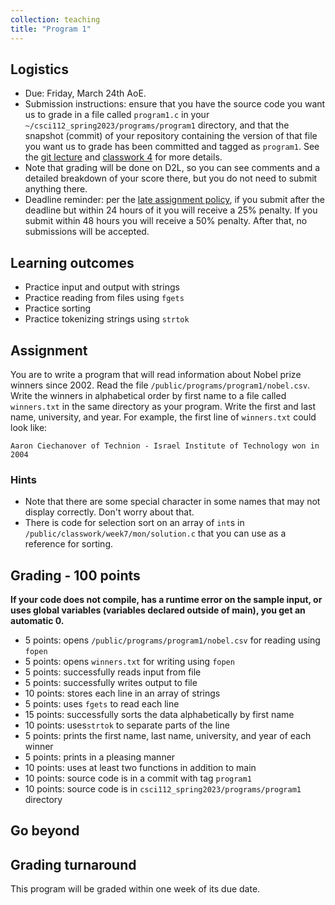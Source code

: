 ```yaml
---
collection: teaching
title: "Program 1"
---
```


## Logistics
* Due: Friday, March 24th AoE.
* Submission instructions: ensure that you have the source code you want us to
	grade in a file called `program1.c` in your `~/csci112_spring2023/programs/program1`
	directory, and that the snapshot (commit) of your repository containing the version of that file you want us to grade has been committed and
	tagged as `program1`. See the [git lecture](https://lgw2.github.io/teaching/csci112-spring-2023/lectures/lecture2) and [classwork 4](https://lgw2.github.io/teaching/csci112-spring-2023/classwork/classwork4) for more
	details.
* Note that grading will be done on D2L, so you can see comments and a
	 detailed breakdown of your score there, but you do not need to submit
	anything there.
* Deadline reminder: per the [late assignment policy](https://lgw2.github.io/teaching/csci112-spring-2023/syllabus/#late-assignment-policies), if you submit after the deadline but within 24 hours of it you will receive a 25% penalty. If you submit within 48 hours you will receive a 50% penalty. After that, no submissions will be accepted.

## Learning outcomes
* Practice input and output with strings
* Practice reading from files using `fgets`
* Practice sorting
* Practice tokenizing strings using `strtok`

## Assignment

You are to write a program that will read information about Nobel prize winners
since 2002. Read the file `/public/programs/program1/nobel.csv`. Write the
winners in alphabetical order by first name to a file called `winners.txt` in
the same directory as your program. Write the first and last name, university,
and year. For example, the first line of `winners.txt` could look like:

```
Aaron Ciechanover of Technion - Israel Institute of Technology won in 2004
```

### Hints

* Note that there are some special character in some names that may not display
correctly. Don't worry about that.
* There is code for selection sort on an array of `int`s in `/public/classwork/week7/mon/solution.c` that
you can use as a reference for sorting.

## Grading - 100 points
**If your code does not compile, has a runtime error on the sample input,
or uses global variables (variables declared outside of main), you get an
automatic 0.**
* 5 points: opens `/public/programs/program1/nobel.csv` for reading using `fopen`
* 5 points: opens `winners.txt` for writing using `fopen`
* 5 points: successfully reads input from file
* 5 points: successfully writes output to file
* 10 points: stores each line in an array of strings
* 5 points: uses `fgets` to read each line
* 15 points: successfully sorts the data alphabetically by first name
* 10 points: uses`strtok` to separate parts of the line
* 5 points: prints the first name, last name, university, and year of each
	winner
* 5 points: prints in a pleasing manner
* 10 points: uses at least two functions in addition to main
* 10 points: source code is in a commit with tag `program1`
* 10 points: source code is in `csci112_spring2023/programs/program1` directory

## Go beyond

## Grading turnaround
This program will be graded within one week of its due date.
